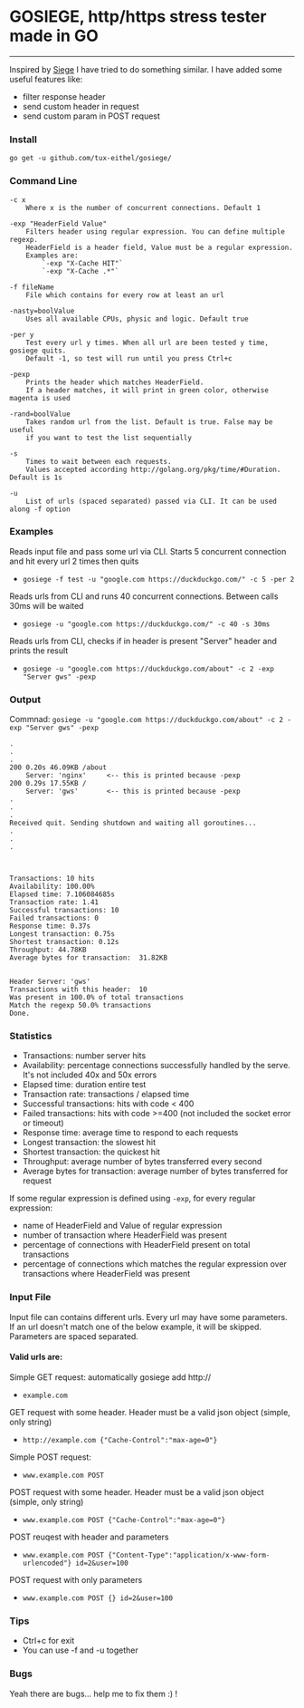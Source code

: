 # GOSIEGE, http/https stress tester made in GO
***

Inspired by [Siege](http://www.joedog.org/siege-home/) I have tried to do something similar. 
I have added some useful features like:
* filter response header
* send custom header in request
* send custom param in POST request

### Install

```
go get -u github.com/tux-eithel/gosiege/
```


### Command Line

```
-c x
	Where x is the number of concurrent connections. Default 1

-exp "HeaderField Value"
	Filters header using regular expression. You can define multiple regexp.
	HeaderField is a header field, Value must be a regular expression. 
	Examples are:
		`-exp "X-Cache HIT"`
		`-exp "X-Cache .*"`

-f fileName
	File which contains for every row at least an url

-nasty=boolValue
	Uses all available CPUs, physic and logic. Default true

-per y	
	Test every url y times. When all url are been tested y time, gosiege quits.
	Default -1, so test will run until you press Ctrl+c	
	
-pexp
	Prints the header which matches HeaderField.
	If a header matches, it will print in green color, otherwise magenta is used
	
-rand=boolValue
	Takes random url from the list. Default is true. False may be useful 
	if you want to test the list sequentially

-s 
	Times to wait between each requests. 
	Values accepted according http://golang.org/pkg/time/#Duration. Default is 1s

-u
	List of urls (spaced separated) passed via CLI. It can be used along -f option
```


### Examples

Reads input file and pass some url via CLI. Starts 5 concurrent connection and hit
every url 2 times then quits
* `gosiege -f test -u "google.com https://duckduckgo.com/" -c 5 -per 2`

Reads urls from CLI and runs 40 concurrent connections. Between calls 30ms will be waited
* `gosiege -u "google.com https://duckduckgo.com/" -c 40 -s 30ms`

Reads urls from CLI, checks if in header is present "Server" header and prints the result
* `gosiege -u "google.com https://duckduckgo.com/about" -c 2 -exp "Server gws" -pexp`


### Output

Commnad: `gosiege -u "google.com https://duckduckgo.com/about" -c 2 -exp "Server gws" -pexp`
```
.
.
.
200 0.20s 46.09KB /about
	Server: 'nginx'		<-- this is printed because -pexp
200 0.29s 17.55KB /
	Server: 'gws'		<-- this is printed because -pexp
.
.
.
Received quit. Sending shutdown and waiting all goroutines...
.
.
.



Transactions: 10 hits
Availability: 100.00%
Elapsed time: 7.106084685s
Transaction rate: 1.41
Successful transactions: 10
Failed transactions: 0
Response time: 0.37s
Longest transaction: 0.75s
Shortest transaction: 0.12s
Throughput: 44.78KB
Average bytes for transaction:  31.82KB


Header Server: 'gws'
Transactions with this header:  10
Was present in 100.0% of total transactions
Match the regexp 50.0% transactions
Done.

```


### Statistics
* Transactions: number server hits
* Availability: percentage connections successfully handled by the serve. It's not included 40x and 50x errors
* Elapsed time: duration entire test
* Transaction rate: transactions / elapsed time
* Successful transactions: hits with code < 400
* Failed transactions: hits with code >=400 (not included the socket error or timeout)
* Response time: average time to respond to each requests
* Longest transaction: the slowest hit
* Shortest transaction: the quickest hit
* Throughput: average number of bytes transferred every second
* Average bytes for transaction: average number of bytes transferred for request

If some regular expression is defined using `-exp`, for every regular expression:
* name of HeaderField and Value of regular expression
* number of transaction where HeaderField was present
* percentage of connections with HeaderField present on total transactions
* percentage of connections which matches the regular expression over transactions where HeaderField was present


### Input File
Input file can contains different urls. Every url may have some parameters.
If an url doesn't match one of the below example, it will be skipped.
Parameters are spaced separated.

#### Valid urls are:
Simple GET request: automatically gosiege add http://
* `example.com`

GET request with some header. Header must be a valid json object (simple, only string)
* `http://example.com {"Cache-Control":"max-age=0"}`

Simple POST request: 
* `www.example.com POST`

POST request with some header. Header must be a valid json object (simple, only string)
* `www.example.com POST {"Cache-Control":"max-age=0"}`

POST reuqest with header and parameters
* `www.example.com POST {"Content-Type":"application/x-www-form-urlencoded"} id=2&user=100`

POST request with only parameters
* `www.example.com POST {} id=2&user=100`


### Tips
* Ctrl+c for exit
* You can use -f and -u together


### Bugs
Yeah there are bugs... help me to fix them :) !